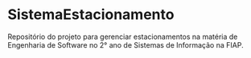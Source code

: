# SistemaEstacionamento
Repositório do projeto para gerenciar estacionamentos na matéria de Engenharia de Software no 2° ano de Sistemas de Informação na FIAP.

